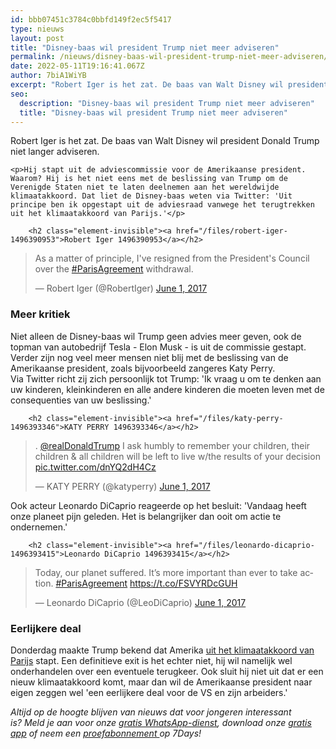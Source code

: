 ```yaml
---
id: bbb07451c3784c0bbfd149f2ec5f5417
type: nieuws
layout: post
title: "Disney-baas wil president Trump niet meer adviseren"
permalink: /nieuws/disney-baas-wil-president-trump-niet-meer-adviseren/
date: 2022-05-11T19:16:41.067Z
author: 7biA1WiYB
excerpt: "Robert Iger is het zat. De baas van Walt Disney wil president Donald Trump niet langer adviseren.  "
seo:
  description: "Disney-baas wil president Trump niet meer adviseren"
  title: "Disney-baas wil president Trump niet meer adviseren"
---
```

Robert Iger is het zat. De baas van Walt Disney wil president Donald Trump niet langer adviseren.  

    <p>Hij stapt uit de adviescommissie voor de Amerikaanse president. Waarom? Hij is het niet eens met de beslissing van Trump om de Verenigde Staten niet te laten deelnemen aan het wereldwijde klimaatakkoord. Dat liet de Disney-baas weten via Twitter: 'Uit principe ben ik opgestapt uit de adviesraad vanwege het terugtrekken uit het klimaatakkoord van Parijs.'</p>
<p><div class="media media-element-container media-default"><div id="file-417661" class="file file-document file-text-oembed">

        <h2 class="element-invisible"><a href="/files/robert-iger-1496390953">Robert Iger 1496390953</a></h2>
    
  
  <div class="content">
    
<blockquote class="twitter-tweet" data-width="550"><p lang="en" dir="ltr">As a matter of principle, I&#39;ve resigned from the President&#39;s Council over the  <a href="https://twitter.com/hashtag/ParisAgreement?src=hash&amp;ref_src=twsrc%5Etfw">#ParisAgreement</a> withdrawal.</p>&mdash; Robert Iger (@RobertIger) <a href="https://twitter.com/RobertIger/status/870413002893254656?ref_src=twsrc%5Etfw">June 1, 2017</a></blockquote>
<script async="" src="https://platform.twitter.com/widgets.js" charset="utf-8"></script>
  </div>

  
</div>
</div>
<h3>Meer kritiek</h3>
<p>Niet alleen de Disney-baas wil Trump geen advies meer geven, ook de topman van autobedrijf Tesla - Elon Musk - is uit de commissie gestapt. Verder zijn nog veel meer mensen niet blij met de beslissing van de Amerikaanse president, zoals bijvoorbeeld zangeres Katy Perry. Via Twitter richt zij zich persoonlijk tot Trump: 'Ik vraag u om te denken aan uw kinderen, kleinkinderen en alle andere kinderen die moeten leven met de consequenties van uw beslissing.'</p>
<p><div class="media media-element-container media-default"><div id="file-417664" class="file file-document file-text-oembed">

        <h2 class="element-invisible"><a href="/files/katy-perry-1496393346">KATY PERRY 1496393346</a></h2>
    
  
  <div class="content">
    
<blockquote class="twitter-tweet" data-width="550"><p lang="en" dir="ltr">. <a href="https://twitter.com/realDonaldTrump?ref_src=twsrc%5Etfw">@realDonaldTrump</a> I ask humbly to remember your children, their children &amp; all children will be left to live w/the results of your decision <a href="https://t.co/dnYQ2dH4Cz">pic.twitter.com/dnYQ2dH4Cz</a></p>&mdash; KATY PERRY (@katyperry) <a href="https://twitter.com/katyperry/status/870311170984427521?ref_src=twsrc%5Etfw">June 1, 2017</a></blockquote>
<script async="" src="https://platform.twitter.com/widgets.js" charset="utf-8"></script>
  </div>

  
</div>
</div>
<p>Ook acteur Leonardo DiCaprio reageerde op het besluit: 'Vandaag heeft onze planeet pijn geleden. Het is belangrijker dan ooit om actie te ondernemen.'</p>
<p><div class="media media-element-container media-default"><div id="file-417666" class="file file-document file-text-oembed">

        <h2 class="element-invisible"><a href="/files/leonardo-dicaprio-1496393415">Leonardo DiCaprio 1496393415</a></h2>
    
  
  <div class="content">
    
<blockquote class="twitter-tweet" data-width="550"><p lang="en" dir="ltr">Today, our planet suffered. It’s more important than ever to take action. <a href="https://twitter.com/hashtag/ParisAgreement?src=hash&amp;ref_src=twsrc%5Etfw">#ParisAgreement</a> <a href="https://t.co/FSVYRDcGUH">https://t.co/FSVYRDcGUH</a></p>&mdash; Leonardo DiCaprio (@LeoDiCaprio) <a href="https://twitter.com/LeoDiCaprio/status/870373419778543616?ref_src=twsrc%5Etfw">June 1, 2017</a></blockquote>
<script async="" src="https://platform.twitter.com/widgets.js" charset="utf-8"></script>
  </div>

  
</div>
</div>
<h3>Eerlijkere deal</h3>
<p>Donderdag maakte Trump bekend dat Amerika <a href="https://7dagen.netlify.app/nieuws/zo-denkt-donald-trump-over-klimaatverandering">uit het klimaatakkoord van Parijs</a> stapt. Een definitieve exit is het echter niet, hij wil namelijk wel onderhandelen over een eventuele terugkeer. Ook sluit hij niet uit dat er een nieuw klimaatakkoord komt, maar dan wil de Amerikaanse president naar eigen zeggen wel 'een eerlijkere deal voor de VS en zijn arbeiders.'</p>
<p><em>Altijd op de hoogte blijven van nieuws dat voor jongeren interessant is? Meld je aan voor onze </em><a href="https://7dagen.netlify.app/whatsapp"><em>gratis WhatsApp-dienst</em></a><em>, download onze </em><a href="https://7dagen.netlify.app/app"><em>gratis app</em></a><em> of neem een </em><a href="https://abonneren.sevendays.nl/abonneren/abonnementen/ae/artikel"><em>proefabonnement </em></a><em>op 7Days!</em></p>  
